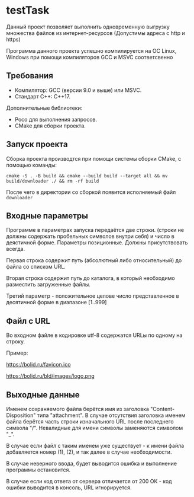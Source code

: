 # testTask
Данный проект позволяет выполнить одновременную выгрузку множества файлов из интернет-ресурсов (Допустимы адреса с http и https)

Программа данного проекта успешно компилируется на ОС Linux, Windows при помощи компиляторов GCC и MSVC соответсвенно

## Требования
- Компилятор: GCC (версии 9.0 и выше) или MSVC.
- Стандарт C++: C++17.

Дополнительные библиотеки: 
- Poco для выполнения запросов.
- CMake для сборки проекта.

## Запуск проекта
Сборка проекта производтся при помощи системы сборки CMake, с помощью команды: 

`cmake -S . -B build && cmake --build build --target all && mv build/downloader ./ && rm -rf build`

После чего в директории со сборкой появится исполняемый файл `downloader`

## Входные параметры
Программе в параметрах запуска передаётся две строки. (строки не должны содержать пробельных символов внутри себя) и число в деястичной форме. Параметры позиционные. Должны присутствовать всегда.

Первая строка содержит путь (абсолютный либо относительный) до файла со списком URL. 

Вторая строка содержит путь до каталога, в который необходимо разместить загруженные файлы. 

Третий параметр - положительное целове число представленное в десятичной форме в диапазоне [1..999]

## Файл с URL
Во входном файле в кодировке utf-8 содержатся URLы по одному на строку. 

Пример:

https://bolid.ru/favicon.ico

https://bolid.ru/bld/images/logo.png

## Выходные данные
Именем сохраняемого файла берётся имя из заголовка "Content-Disposition" типа "attachment". В случае отсутствия заголовка именем файла берётся часть строки изначального URL после последнего символа "/". Невалидные для имени символы заменяются символом "_".

В случае если файл с таким именем уже существует - к имени файла добавляется номер (1), (2), и так далее в случае необходимости.

В случае неверного ввода, будет выводится ошибка и выполнение программы остановится.

В случае если код ответа от сервера отличается от 200 ОК - код ошибки выводится в консоль, URL игнорируется. 
